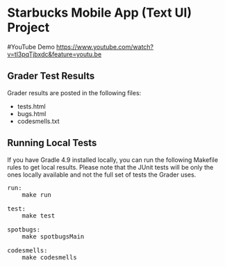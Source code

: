# Starbucks Mobile App (Text UI) Project

#YouTube Demo
https://www.youtube.com/watch?v=tl3pqTjbxdc&feature=youtu.be


## Grader Test Results

Grader results are posted in the following files:

* tests.html
* bugs.html
* codesmells.txt

## Running Local Tests

If you have Gradle 4.9 installed locally, you can run the following Makefile rules to get local results.  Please note that the JUnit tests will be only the ones locally available and not the full set of tests the Grader uses.

<pre>
run:
    make run

test:
    make test

spotbugs:
    make spotbugsMain

codesmells:
    make codesmells
</pre>


